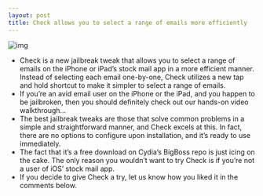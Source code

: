 ```yaml
---
layout: post
title: Check allows you to select a range of emails more efficiently
---
```

![img](http://media.idownloadblog.com/wp-content/uploads/2012/07/Check.jpg)
* Check is a new jailbreak tweak that allows you to select a range of emails on the iPhone or iPad’s stock mail app in a more efficient manner. Instead of selecting each email one-by-one, Check utilizes a new tap and hold shortcut to make it simpler to select a range of emails.
* If you’re an avid email user on the iPhone or the iPad, and you happen to be jailbroken, then you should definitely check out our hands-on video walkthrough…
* The best jailbreak tweaks are those that solve common problems in a simple and straightforward manner, and Check excels at this. In fact, there are no options to configure upon installation, and it’s ready to use immediately.
* The fact that it’s a free download on Cydia’s BigBoss repo is just icing on the cake. The only reason you wouldn’t want to try Check is if you’re not a user of iOS’ stock mail app.
* If you decide to give Check a try, let us know how you liked it in the comments below.

